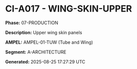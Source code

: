 # CI-A017 - WING-SKIN-UPPER

**Phase:** 07-PRODUCTION

**Description:** Upper wing skin panels

**AMPEL:** AMPEL-01-TUW (Tube and Wing)

**Segment:** A-ARCHITECTURE

**Generated:** 2025-08-25 17:27:29 UTC
